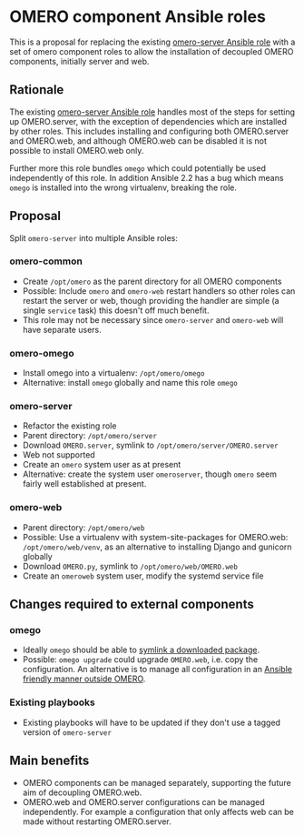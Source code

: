 # OMERO component Ansible roles

This is a proposal for replacing the existing [omero-server Ansible role](https://github.com/openmicroscopy/ansible-role-omero-server) with a set of omero component roles to allow the installation of decoupled OMERO components, initially server and web.


## Rationale

The existing [omero-server Ansible role](https://github.com/openmicroscopy/ansible-role-omero-server) handles most of the steps for setting up OMERO.server, with the exception of dependencies which are installed by other roles.
This includes installing and configuring both OMERO.server and OMERO.web, and although OMERO.web can be disabled it is not possible to install OMERO.web only.

Further more this role bundles `omego` which could potentially be used independently of this role.
In addition Ansible 2.2 has a bug which means `omego` is installed into the wrong virtualenv, breaking the role.


## Proposal

Split `omero-server` into multiple Ansible roles:

### omero-common
- Create `/opt/omero` as the parent directory for all OMERO components
- Possible: Include `omero` and `omero-web` restart handlers so other roles can restart the server or web, though providing the handler are simple (a single `service` task) this doesn't off much benefit.
- This role may not be necessary since `omero-server` and `omero-web` will have separate users.

### omero-omego
- Install omego into a virtualenv: `/opt/omero/omego`
- Alternative: install `omego` globally and name this role `omego`

### omero-server
- Refactor the existing role
- Parent directory: `/opt/omero/server`
- Download `OMERO.server`, symlink to `/opt/omero/server/OMERO.server`
- Web not supported
- Create an `omero` system user as at present
- Alternative: create the system user `omeroserver`, though `omero` seem fairly well established at present.

### omero-web
- Parent directory: `/opt/omero/web`
- Possible: Use a virtualenv with system-site-packages for OMERO.web: `/opt/omero/web/venv`, as an alternative to installing Django and gunicorn globally
- Download `OMERO.py`, symlink to `/opt/omero/web/OMERO.web`
- Create an `omeroweb` system user, modify the systemd service file


## Changes required to external components

### omego
- Ideally `omego` should be able to [symlink a downloaded package](https://github.com/ome/omego/pull/97).
- Possible: `omego upgrade` could upgrade `OMERO.web`, i.e. copy the configuration. An alternative is to manage all configuration in an [Ansible friendly manner outside OMERO](https://github.com/openmicroscopy/design/issues/70).

### Existing playbooks
- Existing playbooks will have to be updated if they don't use a tagged version of `omero-server`


## Main benefits

- OMERO components can be managed separately, supporting the future aim of decoupling OMERO.web.
- OMERO.web and OMERO.server configurations can be managed independently. For example a configuration that only affects web can be made without restarting OMERO.server.
